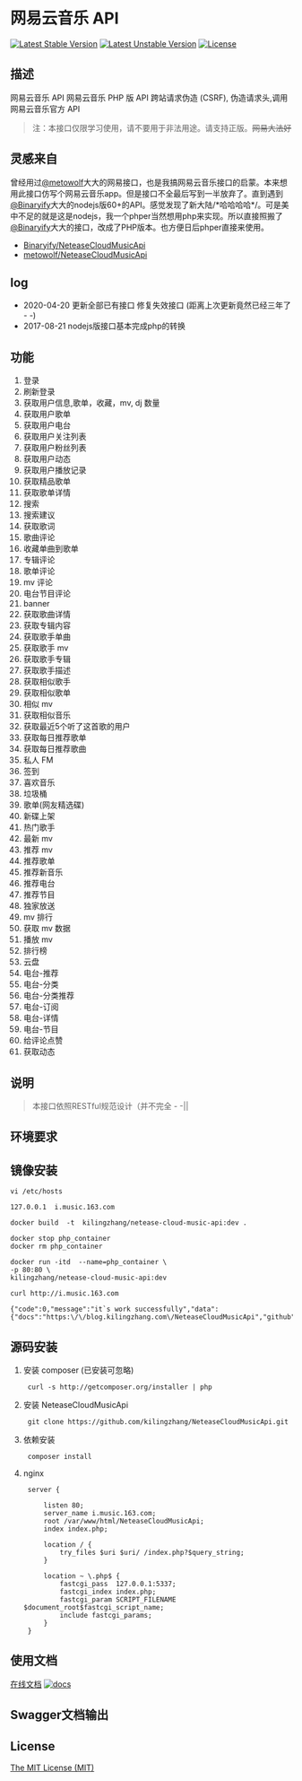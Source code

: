 # 网易云音乐 API

[![Latest Stable Version](https://poser.pugx.org/kilingzhang/netease-cloud-music-api/v/stable)](https://packagist.org/packages/kilingzhang/netease-cloud-music-api) [![Latest Unstable Version](https://poser.pugx.org/kilingzhang/netease-cloud-music-api/v/unstable)](https://packagist.org/packages/kilingzhang/netease-cloud-music-api) [![License](https://poser.pugx.org/kilingzhang/netease-cloud-music-api/license)](https://packagist.org/packages/kilingzhang/netease-cloud-music-api)
## 描述

网易云音乐 API
网易云音乐 PHP 版 API
跨站请求伪造 (CSRF), 伪造请求头,调用网易云音乐官方 API
>注：本接口仅限学习使用，请不要用于非法用途。请支持正版。~~网易大法好~~

## 灵感来自
曾经用过[@metowolf](https://github.com/metowolf/NeteaseCloudMusicApi)大大的网易接口，也是我搞网易云音乐接口的启蒙。本来想用此接口仿写个网易云音乐app。但是接口不全最后写到一半放弃了。直到遇到[@Binaryify](https://binaryify.github.io/NeteaseCloudMusicApi/)大大的nodejs版60+的API。感觉发现了新大陆/\*哈哈哈哈\*/。可是美中不足的就是这是nodejs，我一个phper当然想用php来实现。所以直接照搬了[@Binaryify](https://binaryify.github.io/NeteaseCloudMusicApi/)大大的接口，改成了PHP版本。也方便日后phper直接来使用。

- [Binaryify/NeteaseCloudMusicApi](https://binaryify.github.io/NeteaseCloudMusicApi/)
- [metowolf/NeteaseCloudMusicApi](https://github.com/metowolf/NeteaseCloudMusicApi)

## log

- 2020-04-20 更新全部已有接口 修复失效接口 (距离上次更新竟然已经三年了 - -)
- 2017-08-21 nodejs版接口基本完成php的转换

## 功能
1.  登录 
2.  刷新登录 
3.  获取用户信息,歌单，收藏，mv, dj 数量 
4.  获取用户歌单 
5.  获取用户电台 
6.  获取用户关注列表 
7.  获取用户粉丝列表 
8.  获取用户动态 
9.  获取用户播放记录 
10. 获取精品歌单 
11. 获取歌单详情
12. 搜索
13. 搜索建议
14. 获取歌词
15. 歌曲评论
16. 收藏单曲到歌单
17. 专辑评论
18. 歌单评论
19. mv 评论
20. 电台节目评论
21. banner
22. 获取歌曲详情
23. 获取专辑内容
24. 获取歌手单曲
25. 获取歌手 mv
26. 获取歌手专辑
27. 获取歌手描述
28. 获取相似歌手
29. 获取相似歌单
30. 相似 mv
31. 获取相似音乐
32. 获取最近5个听了这首歌的用户
33.  获取每日推荐歌单 
34.  获取每日推荐歌曲 
35.  私人 FM 
36.  签到 
37.  喜欢音乐 
38.  垃圾桶 
39. 歌单(网友精选碟)
40. 新碟上架
41. 热门歌手
42.  最新 mv 
43.  推荐 mv 
44.  推荐歌单 
45.  推荐新音乐 
46.  推荐电台 
47.  推荐节目  
48. 独家放送
49. mv 排行
50. 获取 mv 数据
51.  播放 mv 
52. 排行榜
53.  云盘 
54.  电台-推荐 
55.  电台-分类 
56.  电台-分类推荐 
57.  电台-订阅 
58.  电台-详情 
59.  电台-节目 
60.  给评论点赞 
61.  获取动态 

## 说明

>本接口依照RESTful规范设计（并不完全 - -|| 

## 环境要求


## 镜像安装
    
    vi /etc/hosts
    
    127.0.0.1  i.music.163.com
    
    docker build  -t  kilingzhang/netease-cloud-music-api:dev .
    
    docker stop php_container
    docker rm php_container
    
    docker run -itd  --name=php_container \
    -p 80:80 \
    kilingzhang/netease-cloud-music-api:dev
    
    curl http://i.music.163.com
    
    {"code":0,"message":"it`s work successfully","data":{"docs":"https:\/\/blog.kilingzhang.com\/NeteaseCloudMusicApi","github":"https:\/\/github.com\/kilingzhang\/NeteaseCloudMusicApi"}}
    
## 源码安装

1. 安装 composer (已安装可忽略)
    
        curl -s http://getcomposer.org/installer | php
    
2. 安装 NeteaseCloudMusicApi

        git clone https://github.com/kilingzhang/NeteaseCloudMusicApi.git

3. 依赖安装

        composer install

4. nginx
    
        server {
        
            listen 80;
            server_name i.music.163.com;
            root /var/www/html/NeteaseCloudMusicApi;
            index index.php;
        
            location / {
                try_files $uri $uri/ /index.php?$query_string;
            }
        
            location ~ \.php$ {
                fastcgi_pass  127.0.0.1:5337;
                fastcgi_index index.php;
                fastcgi_param SCRIPT_FILENAME $document_root$fastcgi_script_name;
                include fastcgi_params;
            }
        }

## 使用文档

[在线文档](https://kilingzhang.github.io/NeteaseCloudMusicApi/)
<a href="https://kilingzhang.github.io/NeteaseCloudMusicApi/">![docs](http://markdown-1252847423.file.myqcloud.com/docs.png)</a>

    

## Swagger文档输出



## License
[The MIT License (MIT)](https://github.com/kilingzhang/NeteaseCloudMusicApi/blob/master/LICENSE)


  [1]: http://markdown-1252847423.costj.myqcloud.com/docs.png